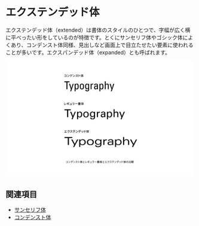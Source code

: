 # エクステンデッド体

エクステンデッド体（extended）は書体のスタイルのひとつで、字幅が広く横に平べったい形をしているのが特徴です。とくにサンセリフ体やゴシック体によくあり、コンデンスト体同様、見出しなど画面上で目立たせたい要素に使われることが多いです。エクスパンデッド体（expanded）とも呼ばれます。

![コンデンスト体とレギュラー書体とエクステンデッド体の比較](../images/condensed_extended.png)

## 関連項目

- [サンセリフ体](./sans-serif.md)
- [コンデンスト体](./condensed.md)
